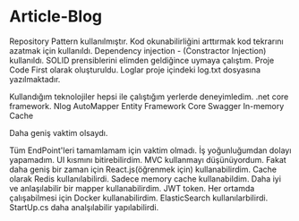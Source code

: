 # Article-Blog

Repository Pattern kullanılmıştır.
Kod okunabilirliğini arttırmak kod tekrarını azatmak için kullanıldı.
Dependency injection - (Constractor Injection) kullanıldı.
SOLID prensiblerini elimden geldiğince uymaya çalıştım.
Proje Code First olarak oluşturuldu.
Loglar proje içindeki log.txt dosyasına yazılmaktadır.

Kullandığım teknolojiler hepsi ile çalıştığım yerlerde deneyimledim.
.net core framework.
Nlog
AutoMapper
Entity Framework Core
Swagger
In-memory Cache

Daha geniş vaktim olsaydı.

Tüm EndPoint'leri tamamlamam için vaktim olmadı. İş yoğunluğumdan dolayı yapamadım.
UI kısmını bitirebilirdim. MVC kullanmayı düşünüyordum. Fakat daha geniş bir zaman için React.js(öğrenmek için) kullanabilirdim.
Cache olarak Redis kullanılabilirdi. Sadece memory cache kullanabildim. 
Daha iyi ve anlaşılabilir bir mapper kullanabilirdim.
JWT token.
Her ortamda çalışabilmesi için Docker kullanabilirdim.
ElasticSearch kullanılarbilirdi.
StartUp.cs daha analşılabilir yapılabilirdi.
